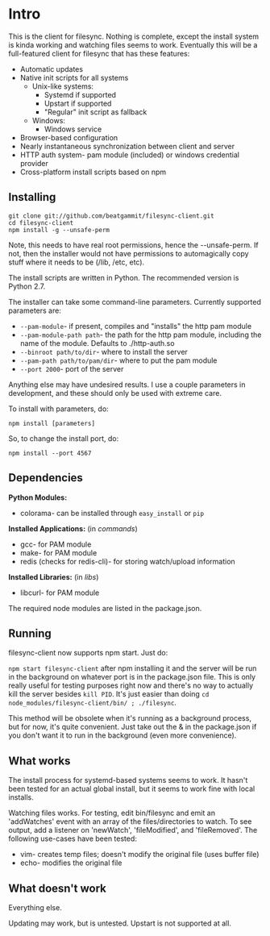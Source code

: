 Intro
=====

This is the client for filesync. Nothing is complete, except the install system is kinda working and watching files seems to work.  Eventually this will be a full-featured client for filesync that has these features:

* Automatic updates
* Native init scripts for all systems
    * Unix-like systems:
        * Systemd if supported
        * Upstart if supported
        * "Regular" init script as fallback
    * Windows:
        * Windows service
* Browser-based configuration
* Nearly instantaneous synchronization between client and server
* HTTP auth system- pam module (included) or windows credential provider
* Cross-platform install scripts based on npm

Installing
----------

    git clone git://github.com/beatgammit/filesync-client.git
    cd filesync-client
	npm install -g --unsafe-perm

Note, this needs to have real root permissions, hence the --unsafe-perm. If not, then the installer would not have permissions to automagically copy stuff where it needs to be (/lib, /etc, etc).

The install scripts are written in Python. The recommended version is Python 2.7.

The installer can take some command-line parameters. Currently supported parameters are:

* `--pam-module`- if present, compiles and "installs" the http pam module
* `--pam-module-path path`- the path for the http pam module, including the name of the module. Defaults to ./http-auth.so
* `--binroot path/to/dir`- where to install the server
* `--pam-path path/to/pam/dir`- where to put the pam module
* `--port 2000`- port of the server

Anything else may have undesired results. I use a couple parameters in development, and these should only be used with extreme care.

To install with parameters, do:

`npm install [parameters]`

So, to change the install port, do:

`npm install --port 4567`

Dependencies
------------

**Python Modules:**

* colorama- can be installed through `easy_install` or `pip`

**Installed Applications:** (in *commands*)

* gcc- for PAM module
* make- for PAM module
* redis (checks for redis-cli)- for storing watch/upload information

**Installed Libraries:** (in *libs*)

* libcurl- for PAM module

The required node modules are listed in the package.json.

Running
-------

filesync-client now supports npm start. Just do:

`npm start filesync-client` after npm installing it and the server will be run in the background on whatever port is in the package.json file. This is only really useful for testing purposes right now and there's no way to actually kill the server besides `kill PID`. It's just easier than doing `cd node_modules/filesync-client/bin/ ; ./filesync`.

This method will be obsolete when it's running as a background process, but for now, it's quite convenient. Just take out the & in the package.json if you don't want it to run in the background (even more convenience).

What works
----------

The install process for systemd-based systems seems to work. It hasn't been tested for an actual global install, but it seems to work fine with local installs.

Watching files works. For testing, edit bin/filesync and emit an 'addWatches' event with an array of the files/directories to watch. To see output, add a listener on 'newWatch', 'fileModified', and 'fileRemoved'. The following use-cases have been tested:

* vim- creates temp files; doesn't modify the original file (uses buffer file)
* echo- modifies the original file

What doesn't work
-----------------

Everything else.

Updating may work, but is untested. Upstart is not supported at all.

